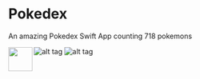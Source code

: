 # Pokedex
An amazing Pokedex Swift App counting 718 pokemons

<a href="https://cloud.githubusercontent.com/assets/6792118/11445054/faf422c4-9520-11e5-912c-03696489f569.png">
<img src="https://cloud.githubusercontent.com/assets/6792118/11445054/faf422c4-9520-11e5-912c-03696489f569.png" align="left" height="48" width="48" >
</a>

![alt tag](https://cloud.githubusercontent.com/assets/6792118/11445058/fb5a1156-9520-11e5-83fb-57d6aec0d7f4.png)
![alt tag](https://cloud.githubusercontent.com/assets/6792118/11445059/fc102626-9520-11e5-952f-4f4584aeb471.png)
